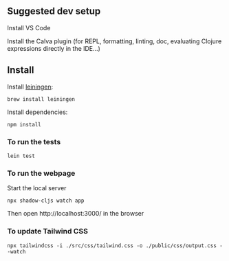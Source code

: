 ## Suggested dev setup

Install VS Code

Install the Calva plugin (for REPL, formatting, linting, doc, evaluating Clojure expressions directly in the IDE...)

## Install

Install [leiningen](https://leiningen.org/):

```
brew install leiningen
```

Install dependencies:

```
npm install
```

### To run the tests

```
lein test
```

### To run the webpage

Start the local server

```
npx shadow-cljs watch app
```
Then open http://localhost:3000/ in the browser
### To update Tailwind CSS
```
npx tailwindcss -i ./src/css/tailwind.css -o ./public/css/output.css --watch
```
